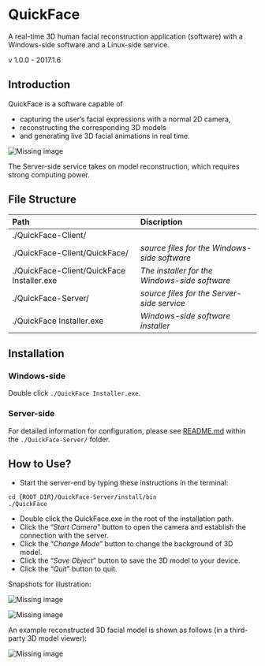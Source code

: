 # QuickFace 
A real-time 3D human facial reconstruction application (software) with a Windows-side software and a Linux-side service.

v 1.0.0 - 2017.1.6


## Introduction

QuickFace is a software capable of 
* capturing the user’s facial expressions with a normal 2D camera,
* reconstructing the corresponding 3D models 
* and generating live 3D facial animations in real time.

![Missing image](https://github.com/WMBao/QuickFace/tree/master/image/Composition.jpg)

The Server-side service takes on model reconstruction, which requires strong computing power.

## File Structure

|Path|Discription|
|:---|:---|
|./QuickFace-Client/   | |
|./QuickFace-Client/QuickFace/   |*source files for the Windows-side software*|
|./QuickFace-Client/QuickFace Installer.exe   |*The installer for the Windows-side software*|
|./QuickFace-Server/   |*source files for the Server-side service*|
|./QuickFace Installer.exe|*Windows-side software installer*|

## Installation
### Windows-side
Double click ``./QuickFace Installer.exe``.

### Server-side
For detailed information for configuration, please see [README.md](https://github.com/WMBao/QuickFace/blob/master/QuickFace-Server/README.md) within the ``./QuickFace-Server/`` folder.


## How to Use?

* Start the server-end by typing these instructions in the terminal:
```Shell
cd {ROOT_DIR}/QuickFace-Server/install/bin
./QuickFace
```
* Double click the QuickFace.exe in the root of the installation path.
* Click the “*Start Camera*” button to open the camera and establish the connection with the server.
* Click the “*Change Mode*” button to change the background of 3D model.
* Click the “*Save Object*” button to save the 3D model to your device.
* Click the “*Quit*” button to quit.

Snapshots for illustration:

![Missing image](https://github.com/WMBao/QuickFace/tree/master/image/snapshot1.jpg)

![Missing image](https://github.com/WMBao/QuickFace/tree/master/image/snapshot2.jpg)

An example reconstructed 3D facial model is shown as follows (in a third-party 3D model viewer):

![Missing image](https://github.com/WMBao/QuickFace/tree/master/image/3D.jpg)
